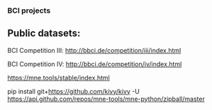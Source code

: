 ### BCI projects

## Public datasets:
BCI Competition III: http://bbci.de/competition/iii/index.html

BCI Competition IV: http://bbci.de/competition/iv/index.html





https://mne.tools/stable/index.html

pip install git+https://github.com/kivy/kivy
-U https://api.github.com/repos/mne-tools/mne-python/zipball/master

